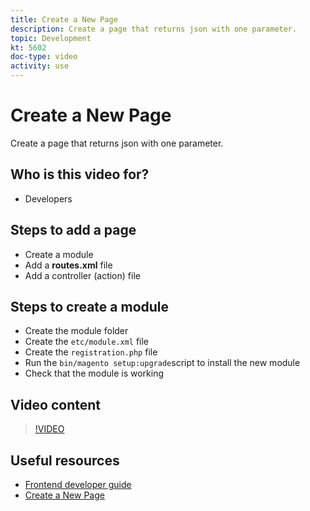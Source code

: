 ```yaml
---
title: Create a New Page
description: Create a page that returns json with one parameter.
topic: Development
kt: 5602
doc-type: video
activity: use
---
```


# Create a New Page

Create a page that returns json with one parameter. 

## Who is this video for?

- Developers

## Steps to add a page

- Create a module
- Add a **routes.xml** file
- Add a controller (action) file

## Steps to create a module

- Create the module folder
- Create the `etc/module.xml` file
- Create the `registration.php` file
- Run the `bin/magento setup:upgrade`script to install the new module
- Check that the module is working

## Video content

>[!VIDEO](https://video.tv.adobe.com/v/35816?quality=12&learn=on)

## Useful resources

- [Frontend developer guide](https://devdocs.magento.com/guides/v2.4/frontend-dev-guide/bk-frontend-dev-guide.html)
- [Create a New Page](https://devdocs.magento.com/videos/fundamentals/create-a-new-page/)
